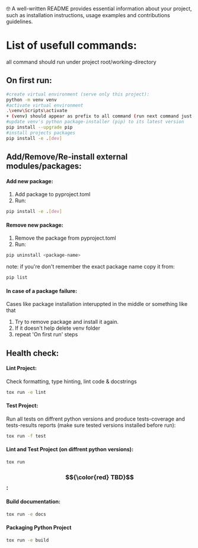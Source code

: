 :nerd_face:
A well-written README provides essential information about your project,
such as installation instructions, usage examples and contributions guidelines.

# List of usefull commands:
all command should run under project root/working-directory

## On first run:
```bash 
#create virtual environment (serve only this project):
python -m venv venv
#activate virtual environment
.\venv\Scripts\activate 
+ (venv) should appear as prefix to all command (run next command just after activating venv)
#update venv's python package-installer (pip) to its latest version
pip install --upgrade pip
#install projects packages
pip install -e .[dev]     
``` 

## Add/Remove/Re-install external modules/packages:
#### Add new package:
1. Add package to pyproject.toml
2. Run:
```bash 
pip install -e .[dev]
``` 

#### Remove new package:
1. Remove the package from pyproject.toml
2. Run:
```bash 
pip uninstall <package-name>
```
note: if you're don't remember the exact package name copy it from: 
```bash
pip list
```

#### In case of a package failure:
Cases like package installation interuppted in the middle or something like that
1. Try to remove package and install it again.
2. If it doesn't help delete venv folder 
3. repeat 'On first run' steps


## Health check:
#### Lint Project:
Check formatting, type hinting, lint code & docstrings
```bash
tox run -e lint
```
#### Test Project: 
Run all tests on diffrent python versions and produce tests-coverage and tests-results reports (make sure tested versions installed before run):
```bash
tox run -f test
```
#### Lint and Test Project (on diffrent python versions):
```bash
tox run
```

### $${\color{red} TBD}$$:
#### Build documentation:
```bash
tox run -e docs
```
#### Packaging Python Project
```bash
tox run -e build
```